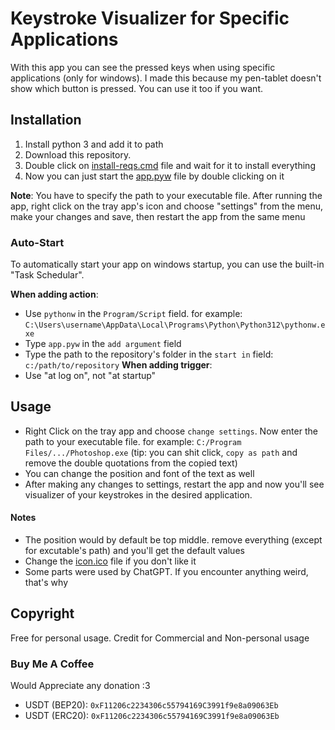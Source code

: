 # Keystroke Visualizer for Specific Applications

With this app you can see the pressed keys when using specific applications (only for windows). I made this because my pen-tablet doesn't show which button is pressed. You can use it too if you want.

## Installation

1. Install python 3 and add it to path
2. Download this repository.
3. Double click on [install-reqs.cmd](install-reqs.cmd) file and wait for it to install everything
5. Now you can just start the [app.pyw](app.pyw) file by double clicking on it

**Note**: You have to specify the path to your executable file. After running the app,
right click on the tray app's icon and choose "settings" from the menu, make your changes and save,
then restart the app from the same menu

### Auto-Start

To automatically start your app on windows startup, you can use the built-in "Task Schedular".

**When adding action**:
- Use `pythonw` in the `Program/Script` field. for example: `C:\Users\username\AppData\Local\Programs\Python\Python312\pythonw.exe`
- Type `app.pyw` in the `add argument` field
- Type the path to the repository's folder in the `start in` field: `c:/path/to/repository`
**When adding trigger**:
- Use "at log on", not "at startup"

## Usage

- Right Click on the tray app and choose `change settings`. Now enter the path to your executable file. for example: `C:/Program Files/.../Photoshop.exe` (tip: you can shit click, `copy as path` and remove the double quotations from the copied text)
- You can change the position and font of the text as well
- After making any changes to settings, restart the app and now you'll see visualizer of your keystrokes in the desired application.

#### Notes

- The position would by default be top middle. remove everything (except for excutable's path) and you'll get the default values
- Change the [icon.ico](icon.ico) file if you don't like it
- Some parts were used by ChatGPT. If you encounter anything weird, that's why

## Copyright

Free for personal usage. Credit for Commercial and Non-personal usage

### Buy Me A Coffee

Would Appreciate any donation :3
- USDT (BEP20): `0xF11206c2234306c55794169C3991f9e8a09063Eb`
- USDT (ERC20): `0xF11206c2234306c55794169C3991f9e8a09063Eb`